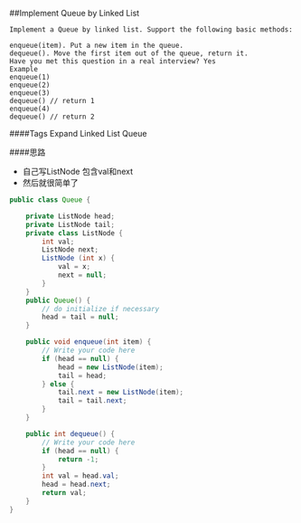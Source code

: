 ##Implement Queue by Linked List

	Implement a Queue by linked list. Support the following basic methods:

	enqueue(item). Put a new item in the queue.
	dequeue(). Move the first item out of the queue, return it.
	Have you met this question in a real interview? Yes
	Example
	enqueue(1)
	enqueue(2)
	enqueue(3)
	dequeue() // return 1
	enqueue(4)
	dequeue() // return 2
####Tags Expand
Linked List Queue


####思路
- 自己写ListNode 包含val和next
- 然后就很简单了

```java
public class Queue {

    private ListNode head;
    private ListNode tail;
    private class ListNode {
        int val;
        ListNode next;
        ListNode (int x) {
            val = x;
            next = null;
        }
    }
    public Queue() {
        // do initialize if necessary
        head = tail = null;
    }

    public void enqueue(int item) {
        // Write your code here
        if (head == null) {
            head = new ListNode(item);
            tail = head;
        } else {
            tail.next = new ListNode(item);
            tail = tail.next;
        }
    }

    public int dequeue() {
        // Write your code here
        if (head == null) {
            return -1;
        }
        int val = head.val;
        head = head.next;
        return val;
    }
}
```
